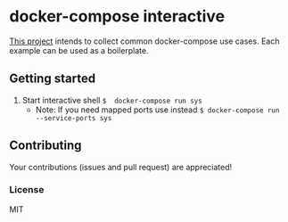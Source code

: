 # docker-compose interactive
[This project](https://github.com/chrvadala/docker-compose-examples)
intends to collect common docker-compose use cases.
Each example can be used as a boilerplate.

## Getting started

1. Start interactive shell ` $  docker-compose run sys `
   - Note: If you need mapped ports use instead `$ docker-compose run  --service-ports sys `

## Contributing
Your contributions (issues and pull request) are appreciated!

### License
MIT
